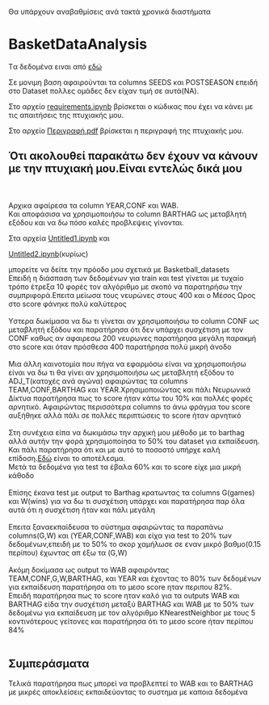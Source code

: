 Θα υπάρχουν αναβαθμίσεις ανά τακτά χρονικά διαστήματα 
# BasketDataAnalysis
Tα δεδομένα ειναι από [εδώ](https://www.kaggle.com/andrewsundberg/college-basketball-dataset)

Σε μονιμη βαση   αφαιρούνται τα columns SEEDS και POSTSEASON επειδή στο Dataset πολλες ομάδες δεν είχαν τιμή σε αυτά(ΝΑ).
<br>


Στο αρχείο [requirements.ipynb](https://github.com/ManosMorf97/BasketDataAnalysis/blob/master/requirements.ipynb) βρίσκεται 
ο κώδικας που έχει να κάνει με τις απαιτήσεις της πτυχιακής μου.

Στο αρχείο [Περιγραφή.pdf](https://github.com/ManosMorf97/BasketDataAnalysis/blob/master/%CE%A0%CE%B5%CF%81%CE%B9%CE%B3%CF%81%CE%B1%CF%86%CE%AE.pdf) βρίσκεται η περιγραφή της πτυχιακής μου.
<br>
## Ότι ακολουθεί παρακάτω δεν έχουν να κάνουν με την πτυχιακή μου.Είναι εντελώς δικά μου
<br>
<br>
Αρχικα αφαίρεσα τα column ΥΕΑR,CONF και WAB.<br>
Kαι αποφάσισα να χρησιμοποιήσω το column BARTHAG ως μεταβλητή εξόδου και να δω πόσο καλές προβλεψεις γίνονται.
<br>

Στα αρχεία [Untitled1.ipynb](https://github.com/ManosMorf97/BasketDataAnalysis/blob/master/Untitled1.ipynb) και

[Untitled2.ipynb](https://github.com/ManosMorf97/BasketDataAnalysis/blob/master/Untitled2.ipynb)(κυρίως)

μπορείτε να δείτε την πρόοδο μου σχετικά με Basketball_datasets
<br>
Επειδή η διάσπαση των δεδομένων για train και test γίνεται με τυχαίο τρόπο έτρεξα 10 φορές τον αλγόριθμο με σκοπό να παρατηρήσω την συμπριφορά.Επειτα μείωσα τους νευρώνες στους 400 και ο Μέσος Ωρος στο score φάνηκε πολύ καλύτερος
<br>
<br>
Yστερα δωκίμασα να δω τι γίνεται αν χρησιμοποιήσω το column CONF ως μεταβλητή εξόδου και παρατήρησα ότι δεν υπάρχει συσχέτιση με τον CONF
καθως αν αφαιρεσω 200 νευρωνες παρατήρησα μεγάλη παρακμή στο score και όταν πρόσθεσα 400 παρατήρησα πολύ μικρή άνοδο
<br>
<br>
Mια άλλη καινοτομία που πήγα να εφαρμόσω είναι να χρησιμοποιήσω είναι να δω τι θα γίνει αν χρησιμοποιήσω ως μεταβλητή εξόδου το ADJ_Τ(κατοχές ανά αγώνα) αφαιρώντας τα columns TEAM,CONF,BARTHAG και YEAR.Χρησιμοποιώντας και πάλι Νευρωνικά Δίκτυα παρατήρησα πως το score ήταν κάτω του 10% και πολλές φορές αρνητικό. 
Αφαιρώντας περισσότερα columns το άνω φράγμα του score αυξήθηκε αλλά πάλι σε πολλές περιπτώσεις το score ήταν αρνητικό
<br>
<br>
Στη συνέχεια είπα να δωκιμάσω την αρχική μου μέθοδο με το barthag αλλά αυτήν την φορά χρησιμοποίησα το 50% του dataset για εκπαίδευση.<br>Και πάλι παρατήρησα ότι και με αυτό το ποσοστό υπήρχε καλή επίδοση.[Eδώ](https://github.com/ManosMorf97/BasketDataAnalysis/blob/master/Untitled2.ipynb) είναι το αποτέλεσμα.
<br>
Μετά τα δεδομένα για test τα έβαλα 60% και το score είχε μια μικρή κάθοδο
<br><br>
Eπίσης έκανα test με output το Barthag κρατωντας τα columns G(games) και W(wins) για να δω τι συσχέτιση υπάρχει και παρατήρησα παρ όλα αυτά ότι η συσχέτιση ήταν και πάλι μεγάλη
<br><br>
Επειτα ξαναεκπαίδευσα το σύστημα αφαιρώντας τα παραπάνω columns(G,W) και (YEAR,CONF,WAB) και είχα για test το 20% των δεδομένων,επειδή με το 50% το σκορ χαμήλωσε σε εναν μικρό βαθμο(0.15 περίπου) έχωντας απ έξω τα (G,W)
<br><br>
Aκόμη δοκίμασα ως output το WAB αφαιρόντας ΤΕΑΜ,CONF,G,W,BARTHAG, και YEAR και έχοντας το 80% των δεδομένων για εκπαίδευση παρατήρησα οτι το μεσο score ηταν περιπου 82%.
<br>
Eπειδή παρατήρησα πως το score ηταν καλό για τα outputs WAB και BARTHAG είδα την συσχέτιση μεταξύ BARTHAG και WAB με το 50% των δεδομένω για εκπαίδευση με τον αλγόριθμο KNearestNeighbor με τους 5 κοντινότερους γείτονες  και παρατήρησα ότι το μεσο score ήταν περίπου 84%
<br>
<br>
## Συμπεράσματα
Τελικά παρατήρησα πως μπορεί να προβλεπτεί το WAB και το BARTHAG με μικρές αποκλείσεις εκπαιδεύοντας το συστημα με καποια δεδομένα
